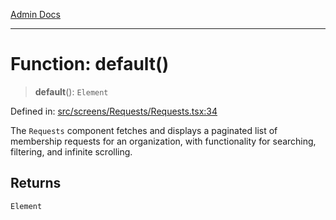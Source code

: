 [Admin Docs](/)

***

# Function: default()

> **default**(): `Element`

Defined in: [src/screens/Requests/Requests.tsx:34](https://github.com/gautam-divyanshu/talawa-admin/blob/7e5a95aa37ca1c5b95489b6b18ea8cf85fb3559b/src/screens/Requests/Requests.tsx#L34)

The `Requests` component fetches and displays a paginated list of membership requests
for an organization, with functionality for searching, filtering, and infinite scrolling.

## Returns

`Element`

